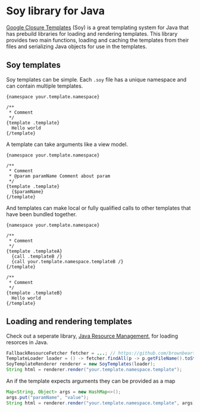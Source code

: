 # Soy library for Java

[Google Closure Templates](https://developers.google.com/closure/templates/) (Soy) is a great templating
system for Java that has prebuild libraries for loading and rendering templates. This library provides
two main functions, loading and caching the templates from their files and serializing Java objects
for use in the templates.

## Soy templates

Soy templates can be simple. Each `.soy` file has a unique namespace and can contain multiple templates.

```soy
{namespace your.template.namespace}

/**
 * Comment
 */
{template .template}
  Hello world
{/template}
```

A template can take arguments like a view model.

```soy
{namespace your.template.namespace}

/**
 * Comment
 * @param paramName Comment about param
 */
{template .template}
  {$paramName}
{/template}
```

And templates can make local or fully qualified calls to other templates that have
been bundled together.

```soy
{namespace your.template.namespace}

/**
 * Comment
 */
{template .templateA}
  {call .templateB /}
  {call your.template.namespace.templateB /}
{/template}

/**
 * Comment
 */
{template .templateB}
  Hello world
{/template}

```

## Loading and rendering templates

Check out a seperate library, [Java Resource Management](https://github.com/brownbeartech/java-resources),
for loading resorces in Java.

```java
FallbackResourceFetcher fetcher = ...; // https://github.com/brownbeartech/java-resources
TemplateLoader loader = () -> fetcher.findAll(p -> p.getFileName().toString.endsWith(".soy"));
SoyTemplateRenderer renderer = new SoyTemplates(loader);
String html = renderer.render("your.template.namespace.template");
```

An if the template expects arguments they can be provided as a map

```java
Map<String, Object> args = new HashMap<>();
args.put("paramName", "value");
String html = renderer.render("your.template.namespace.template", args);
```
